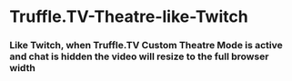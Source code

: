 # Truffle.TV-Theatre-like-Twitch
### Like Twitch, when Truffle.TV Custom Theatre Mode is active and chat is hidden the video will resize to the full browser width
